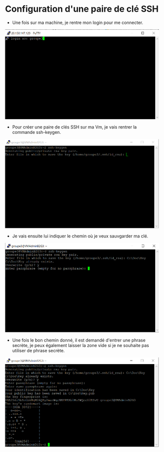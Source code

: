 # Configuration d'une paire de clé SSH

- Une fois sur ma machine, je rentre mon login pour me connecter.

![Log](https://github.com/simplon-lanloBaptiste/Brief2_groupe3/blob/main/IMG/log.PNG "Log")
<br>

- Pour créer une paire de clés SSH sur ma Vm, je vais rentrer la commande ssh-keygen.

![keygen](https://github.com/simplon-lanloBaptiste/Brief2_groupe3/blob/main/IMG/ssh-keygen.PNG "keygen")
<br>

- Je vais ensuite lui indiquer le chemin où je veux sauvgarder ma clé.

![Chemin](https://github.com/simplon-lanloBaptiste/Brief2_groupe3/blob/main/IMG/chemin.PNG "Chemin")
<br>

- Une fois le bon chemin donné, il est demandé d'entrer une phrase secrète, je peux également laisser la zone vide si je ne souhaite pas utiliser de phrase secrète.

![Done](https://github.com/simplon-lanloBaptiste/Brief2_groupe3/blob/main/IMG/done.PNG "Done")
<br>
